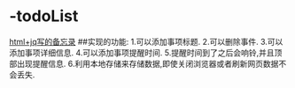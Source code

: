 # -todoList
<a href="https://onlyfzz.github.io/-todoList/index.html">html+jq写的备忘录</a>
##实现的功能:
1.可以添加事项标题.
2.可以删除事件.
3.可以添加事项详细信息.
4.可以添加事项提醒时间.
5.提醒时间到了之后会响铃,并且顶部出现提醒信息.
6.利用本地存储来存储数据,即使关闭浏览器或者刷新网页数据不会丢失.